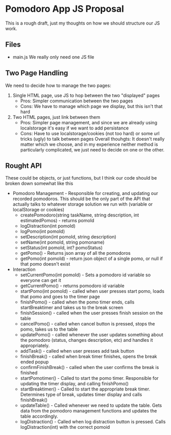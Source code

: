 # Pomodoro App JS Proposal

This is a rough draft, just my thoughts on how we should structure our JS work.

## Files
- main.js
We really only need one JS file

## Two Page Handling
We need to decide how to manage the two pages:
1. Single HTML page, use JS to hop between the two "displayed" pages
    - Pros: Simpler communication between the two pages
    - Cons: We have to manage which page we display, but this isn't that hard
2. Two HTML pages, just link between them
    - Pros: Simpler page management, and since we are already using localstorage it's easy if we want to add persistance
    - Cons: Have to use localstorage/cookies (not too hard) or some url tricks (ugly) to talk between pages
Overall thouhgts: It doesn't really matter which we choose, and in my experience neither method is particularly complicated, we just need to decide on one or the other.

## Rought API
These could be objects, or just functions, but I think our code should be broken down somewhat like this
- Pomodoro Management - Responsible for creating, and updating our recorded pomodoros. This should be the only part of the API that actually talks to whatever storage solution we run with (variable or localStorage or cookies)
  - createPomodoro(string taskName, string description, int estimatedPomos) - returns pomoId
  - logDistraction(int pomoId)
  - logPomo(int pomoId)
  - setDescription(int pomoId, string description)
  - setName(int pomoId, string pomoname)
  - setStatus(int pomoId, int? pomoStatus)
  - getPomo() - Returns json array of all the pomodoros
  - getPomo(int pomoId) - return json object of a single pomo, or null if that pomo doesn't exist
- Interaction
  - setCurrentPomo(int pomoId) - Sets a pomodoro id variable so everyone can get it
  - getCurrentPomo() - returns pomodoro id variable
  - startPomo(int pomoId) - called when user presses start pomo, loads that pomo and goes to the timer page
  - finishPomo() - called when the pomo timer ends, calls startBreaktimer and takes us to the break screen
  - finishSession() - called when the user presses finish session on the table
  - cancelPomo() - called when cancel button is pressed, stops the pomo, takes us to the table
  - updatePomo() - called whenever the user updates something about the pomodoro (status, changes description, etc) and handles it appropriately.
  - addTask() - called when user presses add task button
  - finishBreak() - called when break timer finishes, opens the break ended popup
  - confirmFinishBreak() - called when the user confirms the break is finished
  - startPomotimer() - Called to start the pomo timer. Responsible for updating the timer display, and calling finishPomo()
  - startBreaktimer() - Called to start the appropriate break timer. Determines type of break, updates timer display and calls finishBreak()
  - updateTable() - Called whenever we need to update the table. Gets data from the pomodoro management functions and updates the table accordingly.
  - logDistraction() - Called when log distraction button is pressed. Calls logDistraction(int) with the correct pomoid
